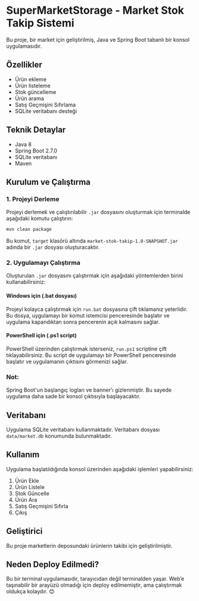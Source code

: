 # SuperMarketStorage - Market Stok Takip Sistemi

Bu proje, bir market için geliştirilmiş, Java ve Spring Boot tabanlı bir konsol uygulamasıdır.

## Özellikler

- Ürün ekleme
- Ürün listeleme
- Stok güncelleme
- Ürün arama
- Satış Geçmişini Sıfırlama
- SQLite veritabanı desteği

## Teknik Detaylar

- Java 8
- Spring Boot 2.7.0
- SQLite veritabanı
- Maven

## Kurulum ve Çalıştırma

### 1. Projeyi Derleme

Projeyi derlemek ve çalıştırılabilir `.jar` dosyasını oluşturmak için terminalde aşağıdaki komutu çalıştırın:

```bash
mvn clean package
```

Bu komut, `target` klasörü altında `market-stok-takip-1.0-SNAPSHOT.jar` adında bir `.jar` dosyası oluşturacaktır.

### 2. Uygulamayı Çalıştırma

Oluşturulan `.jar` dosyasını çalıştırmak için aşağıdaki yöntemlerden birini kullanabilirsiniz:

#### Windows için (.bat dosyası)

Projeyi kolayca çalıştırmak için `run.bat` dosyasına çift tıklamanız yeterlidir. Bu dosya, uygulamayı bir komut istemcisi penceresinde başlatır ve uygulama kapandıktan sonra pencerenin açık kalmasını sağlar.

#### PowerShell için (.ps1 script)

PowerShell üzerinden çalıştırmak isterseniz, `run.ps1` scriptine çift tıklayabilirsiniz. Bu script de uygulamayı bir PowerShell penceresinde başlatır ve uygulamanın çıktısını görmenizi sağlar.

### Not:

Spring Boot'un başlangıç logları ve banner'ı gizlenmiştir. Bu sayede uygulama daha sade bir konsol çıktısıyla başlayacaktır.

## Veritabanı

Uygulama SQLite veritabanı kullanmaktadır. Veritabanı dosyası `data/market.db` konumunda bulunmaktadır.

## Kullanım

Uygulama başlatıldığında konsol üzerinden aşağıdaki işlemleri yapabilirsiniz:

1. Ürün Ekle
2. Ürün Listele
3. Stok Güncelle
4. Ürün Ara
5. Satış Geçmişini Sıfırla
6. Çıkış

## Geliştirici

Bu proje marketlerin deposundaki ürünlerin takibi için geliştirilmiştir.

## Neden Deploy Edilmedi?

Bu bir terminal uygulamasıdır, tarayıcıdan değil terminalden yaşar. Web’e taşınabilir bir arayüzü olmadığı için deploy edilmemiştir, ama çalıştırmak oldukça kolaydır. 😊
